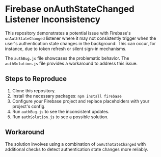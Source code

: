 # Firebase onAuthStateChanged Listener Inconsistency

This repository demonstrates a potential issue with Firebase's `onAuthStateChanged` listener where it may not consistently trigger when the user's authentication state changes in the background. This can occur, for instance, due to token refresh or silent sign-in mechanisms.

The `authBug.js` file showcases the problematic behavior. The `authSolution.js` file provides a workaround to address this issue.

## Steps to Reproduce

1. Clone this repository.
2. Install the necessary packages: `npm install firebase`
3. Configure your Firebase project and replace placeholders with your project's config.
4. Run `authBug.js` to see the inconsistent updates. 
5. Run `authSolution.js` to see a possible solution.

## Workaround

The solution involves using a combination of `onAuthStateChanged` with additional checks to detect authentication state changes more reliably.